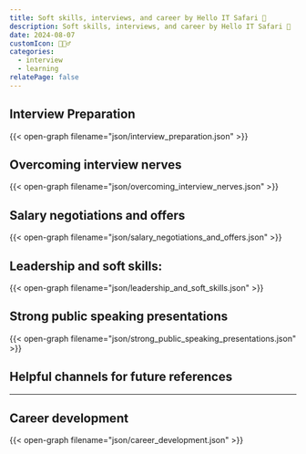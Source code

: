 ```yaml
---
title: Soft skills, interviews, and career by Hello IT Safari 🦖
description: Soft skills, interviews, and career by Hello IT Safari 🦖
date: 2024-08-07
customIcon: 🤾🏻‍♂️
categories:
  - interview
  - learning
relatePage: false
---
```


## Interview Preparation

{{< open-graph filename="json/interview_preparation.json" >}}

## Overcoming interview nerves

{{< open-graph filename="json/overcoming_interview_nerves.json" >}}

## Salary negotiations and offers

{{< open-graph filename="json/salary_negotiations_and_offers.json" >}}

## Leadership and soft skills:

{{< open-graph filename="json/leadership_and_soft_skills.json" >}}

## Strong public speaking presentations

{{< open-graph filename="json/strong_public_speaking_presentations.json" >}}

## Helpful channels for future references

---

## Career development

{{< open-graph filename="json/career_development.json" >}}
